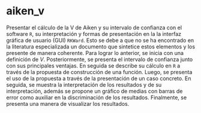# aiken_v
Presentar el cálculo de la V de Aiken y su intervalo de confianza con el software `R`, su interpretación y formas de presentación en la la interfaz gráfica de usuario (GUI) `RKWard`. Esto se debe a que no se ha encontrado en la literatura especializada un documento que sintetice estos elementos y los presente de manera coherente. Para lograr lo anterior, se inicia con una definición de $V$. Posteriormente, se presenta el intervalo de confianza junto con sus principales ventajas. En seguida se describe su cálculo en `R` a través de la propuesta de construcción de una función. Luego, se presenta el uso de la propuesta a través de la presentación de un caso concreto. En seguida, se muestra la interpretación de los resultados y de su interpretación, además se propone un gráfico de medias con barras de error como auxiliar en la discriminación de los resultados. Finalmente, se presenta una manera de visualizar los resultados.
